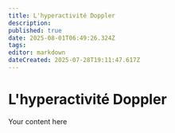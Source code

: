 ```yaml
---
title: L'hyperactivité Doppler
description: 
published: true
date: 2025-08-01T06:49:26.324Z
tags: 
editor: markdown
dateCreated: 2025-07-28T19:11:47.617Z
---
```


# L'hyperactivité Doppler
Your content here